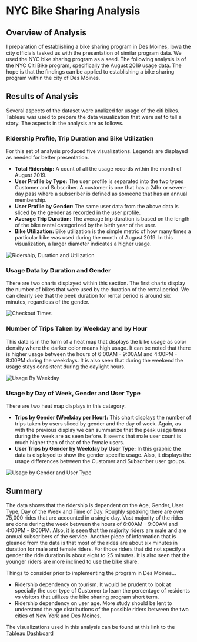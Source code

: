 # NYC Bike Sharing Analysis

## Overview of Analysis
I preparation of establishing a bike sharing program in Des Moines, Iowa the city officials tasked us with the presentation of similar program data. We used the NYC bike sharing program as a seed. The following analysis is of the NYC Citi Bike program, specifically the August 2019 usage data. The hope is that the findings can be applied to establishing a bike sharing program within the city of Des Moines.

## Results of Analysis
Several aspects of the dataset were analized for usage of the citi bikes. Tableau was used to prepare the data visualization that were set to tell a story. The aspects in the analysis are as follows.

### Ridership Profile, Trip Duration and Bike Utilization
For this set of analysis produced five visualizations. Legends are displayed as needed for better presentation.
- **Total Ridership:** A count of all the usage records within the month of August 2019.
- **User Profile by Type:** The user profile is separated into the two types Customer and Subscriber. A customer is one that has a 24hr or seven-day pass where a subscriber is defined as someone that has an annual membership.
- **User Profile by Gender:** The same user data from the above data is sliced by the gender as recorded in the user profile.
- **Average Trip Duration:** The average trip duration is based on the length of the bike rental categorized by the birth year of the user.
- **Bike Utilization:** Bike utilization is the simple metric of how many times a particular bike was used during the month of August 2019. In this visualization, a larger diameter indicates a higher usage.

![Ridership, Duration and Utilization](images/TripDuration_UserProfiles_and_Utilization.PNG)

### Usage Data by Duration and Gender
There are two charts displayed within this section. The first charts display the number of bikes that were used by the duration of the rental period. We can clearly see that the peek duration for rental period is around six minutes, regardless of the gender.

![Checkout Times](images/Bike_Usage.PNG)

### Number of Trips Taken by Weekday and by Hour
This data is in the form of a heat map that displays the bike usage as color density where the darker color means high usage. It can be noted that there is higher usage between the hours of 6:00AM - 9:00AM and 4:00PM - 8:00PM during the weekdays. It is also seen that during the weekend the usage stays consistent during the daylight hours.

![Usage By Weekday](images/UsageDaysofWeek.PNG)

### Usage by Day of Week, Gender and User Type
There are two heat map displays in this category.
- **Trips by Gender (Weekday per Hour):** This chart displays the number of trips taken by users sliced by gender and the day of week. Again, as with the previous display we can summarize that the peak usage times during the week are as seen before. It seems that male user count is much higher than of that of the female users.
- **User Trips by Gender by Weekday by User Type:** In this graphic the data is displayed to show the gender specific usage. Also, it displays the usage differences between the Customer and Subscriber user groups.

![Usage by Gender and User Type](images/UsagebyGender.PNG)

## Summary
The data shows that the ridership is dependent on the Age, Gender, User Type, Day of the Week and Time of Day. Roughly speaking there are over 75,000 rides that are accounted in a single day. Vast majority of the rides are done during the week between the hours of 6:00AM - 9:00AM and 4:00PM - 8:00PM. Also, it is seen that the majority riders are male and are annual subscribers of the service. Another piece of information that is gleaned from the data is that most of the rides are about six minutes in duration for male and female riders. For those riders that did not specify a gender the ride duration is about eight to 25 minutes. It is also seen that the younger riders are more inclined to use the bike share.

Things to consider prior to implementing the program in Des Moines...
- Ridership dependency on tourism. It would be prudent to look at specially the user type of Customer to learn the percentage of residents vs visitors that utilizes the bike sharing program short term.
- Ridership dependency on user age. More study should be lent to understand the age distributions of the possible riders between the two cities of New York and Des Moines.

The visualizations used in this analysis can be found at this link to the [Tableau Dashboard](https://public.tableau.com/app/profile/lasitha.liyanage/viz/NYCBikeUseAnAnalysisbyLOL/BikeUsageAnalysisNYC?publish=yes)